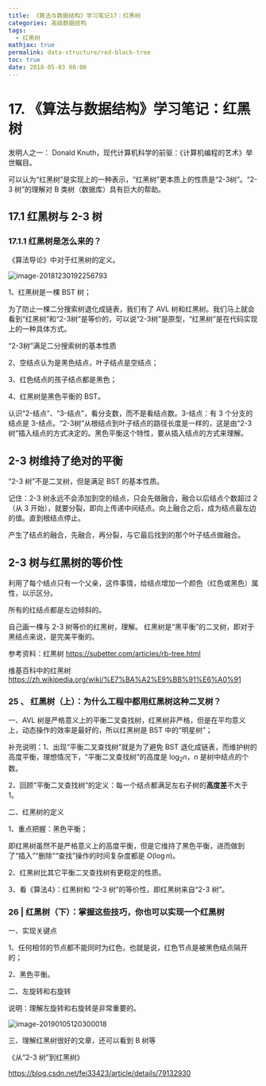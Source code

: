 ```yaml
---
title: 《算法与数据结构》学习笔记17：红黑树
categories: 高级数据结构
tags:
  - 红黑树
mathjax: true
permalink: data-structure/red-black-tree
toc: true 
date: 2018-05-03 08:00
---
```


# 17. 《算法与数据结构》学习笔记：红黑树

发明人之一： Donald Knuth，现代计算机科学的前驱：《计算机编程的艺术》举世瞩目。

可以认为“红黑树”是实现上的一种表示，“红黑树”更本质上的性质是“2-3树”。“2-3 树”的理解对 B 类树（数据库）具有巨大的帮助。

## 17.1 红黑树与 2-3 树

### 17.1.1 红黑树是怎么来的？

《算法导论》中对于红黑树的定义。

![image-20181230192256793](https://ws4.sinaimg.cn/large/006tNbRwly1fyozrloiwlj31c40a8qam.jpg)

1、红黑树是一棵 BST 树；

为了防止一棵二分搜索树退化成链表，我们有了 AVL 树和红黑树。我们马上就会看到“红黑树”和“2-3树”是等价的，可以说“2-3树”是原型，“红黑树”是在代码实现上的一种具体方式。

“2-3树”满足二分搜索树的基本性质

2、空结点认为是黑色结点，叶子结点是空结点；

3、红色结点的孩子结点都是黑色；

4、红黑树是黑色平衡的 BST。

认识“2-结点”、“3-结点”，看分支数，而不是看结点数。3-结点：有 3 个分支的结点是 3-结点。“2-3树”从根结点到叶子结点的路径长度是一样的，这是由“2-3树”插入结点的方式决定的。黑色平衡这个特性，要从插入结点的方式来理解。

## 2-3 树维持了绝对的平衡

“2-3 树”不是二叉树，但是满足 BST 的基本性质。

记住：2-3 树永远不会添加到空的结点，只会先做融合，融合以后结点个数超过 2 （从 3 开始），就要分裂，即向上传递中间结点。向上融合之后，成为结点最左边的值。直到根结点停止。

产生了结点的融合，先融合，再分裂，与它最后找到的那个叶子结点做融合。
## 2-3 树与红黑树的等价性

利用了每个结点只有一个父亲，这件事情，给结点增加一个颜色（红色或黑色）属性，以示区分。

所有的红结点都是左边倾斜的。

自己画一棵与 2-3 树等价的红黑树，理解。
红黑树是“黑平衡”的二叉树，即对于黑结点来说，是完美平衡的。

参考资料：红黑树
https://subetter.com/articles/rb-tree.html

维基百科中的红黑树
https://zh.wikipedia.org/wiki/%E7%BA%A2%E9%BB%91%E6%A0%91



### 25 、 红黑树（上）：为什么工程中都用红黑树这种二叉树？

一、AVL 树是严格意义上的平衡二叉查找树，红黑树非严格，但是在平均意义上，动态操作的效率是最好的，所以红黑树是 BST 中的“明星树”；

补充说明：1、出现“平衡二叉查找树”就是为了避免 BST 退化成链表，而维护树的高度平衡，理想情况下，“平衡二叉查找树”的高度是 $\log_2n$，$n$ 是树中结点的个数。

2、回顾“平衡二叉查找树”的定义：每一个结点都满足左右子树的**高度差**不大于 $1$。

二、红黑树的定义

1、重点把握：黑色平衡；

即红黑树虽然不是严格意义上的高度平衡，但是它维持了黑色平衡，进而做到了“插入”“删除”“查找”操作的时间复杂度都是 $O(\log n)$。

2、红黑树比其它平衡二叉查找树有更稳定的性质。

3、看《算法4》：红黑树和 “2-3 树”的等价性，即红黑树来自“2-3 树”。

### 26 | 红黑树（下）：掌握这些技巧，你也可以实现一个红黑树



一、实现关键点

1、任何相邻的节点都不能同时为红色，也就是说，红色节点是被黑色结点隔开的；

2、黑色平衡。

二、左旋转和右旋转

说明：理解左旋转和右旋转是非常重要的。

![image-20190105120300018](https://ws1.sinaimg.cn/large/006tNc79ly1fyvkrqh7imj31400ouafl.jpg)

三、理解红黑树很好的文章，还可以看到 B 树等

《从“2-3 树”到红黑树》

https://blog.csdn.net/fei33423/article/details/79132930